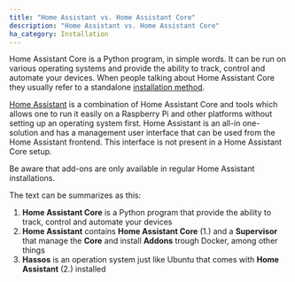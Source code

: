 ```yaml
---
title: "Home Assistant vs. Home Assistant Core"
description: "Home Assistant vs. Home Assistant Core"
ha_category: Installation
---
```


Home Assistant Core is a Python program, in simple words. It can be run on various operating systems and provide the ability to track, control and automate your devices.
When people talking about Home Assistant Core they usually refer to a standalone [installation method](/docs/installation/).

[Home Assistant](/hassio/) is a combination of Home Assistant Core and tools which allows one to run it easily on a Raspberry Pi and other platforms without setting up an operating system first.
Home Assistant is an all-in one-solution and has a management user interface that can be used from the Home Assistant frontend. This interface is not present in a Home Assistant Core setup.

Be aware that add-ons are only available in regular Home Assistant installations.

The text can be summarizes as this:
1. **Home Assistant Core** is a Python program that provide the ability to track, control and automate your devices
2. **Home Assistant** contains **Home Assistant Core** (1.) and a **Supervisor** that manage the **Core** and install **Addons** trough Docker, among other things
3. **Hassos** is an operation system just like Ubuntu that comes with **Home Assistant** (2.) installed
